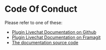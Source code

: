 <!--
SPDX-FileCopyrightText: 2024 John Livingston <https://www.john-livingston.fr/>

SPDX-License-Identifier: AGPL-3.0-only
-->

# Code Of Conduct

Please refer to one of these:

* [Plugin Livechat Documentation on Github](https://johnxlivingston.github.io/peertube-plugin-livechat/contributing/codeofconduct/)
* [Plugin Livechat Documentation on Framagit](https://livingston.frama.io/peertube-plugin-livechat/contributing/codeofconduct/)
* [The documentation source code](./support/documentation/content/contributing/codeofconduct/_index.en.md)
